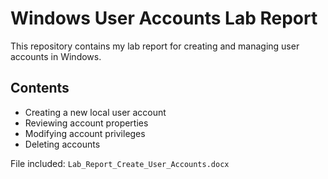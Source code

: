 # Windows User Accounts Lab Report

This repository contains my lab report for creating and managing user accounts in Windows.

## Contents
- Creating a new local user account
- Reviewing account properties
- Modifying account privileges
- Deleting accounts

File included: `Lab_Report_Create_User_Accounts.docx`

